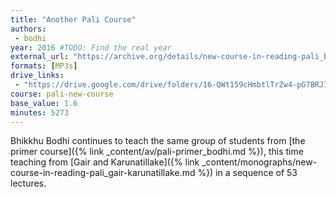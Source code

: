 ```yaml
---
title: "Another Pali Course"
authors:
 - bodhi
year: 2016 #TODO: Find the real year
external_url: "https://archive.org/details/new-course-in-reading-pali_bhikkhu-bodhi"
formats: [MP3s]
drive_links:
 - "https://drive.google.com/drive/folders/16-QWt159cHmbtlTrZw4-pG7BRJITN8ab"
course: pali-new-course
base_value: 1.6
minutes: 5273
---
```


Bhikkhu Bodhi continues to teach the same group of students from [the primer course]({% link _content/av/pali-primer_bodhi.md %}), this time teaching from [Gair and Karunatillake]({% link _content/monographs/new-course-in-reading-pali_gair-karunatillake.md %}) in a sequence of 53 lectures.


